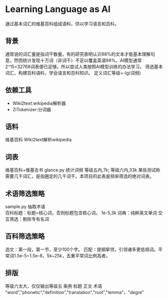 # Learning Language as AI

通过基本词汇的维基百科组成语料，供以学习语言和百科。

## 背景
通常说的词汇量是指词干数量。有的研究表明认识98%的文本才能基本理解句意。然而统计发现十万词（非词干）不足以覆盖英语98%。AI模型通常2^15=32768词表便已足够。所以尝试人类按照AI模型训练的办法学习。
筛选基本词汇，构建百科语料，学会语言和百科知识。
定义词汇等级=-lg(词频)

## 依赖工具
* Wiki2text:wikipedia解析器
* ZiTokenizer:分词器

## 语料
维基百科
Wiki2text解析wikipedia

## 词表
维基百科+维基古书
glance.py
统计词频 
等级五内,7k; 等级六内,33k
某些测试称需要几千词汇，是指圈定的几千词干。本项目的此表是频率筛选的绝对词表。

## 术语筛选策略
sample.py
抽取术语  
百科标题：标题=核心词，否则标题包含核心词。 1e-5,3k
词典：纯粹英文单词
交互筛选：剔除专有名词

## 百科筛选策略
选文：第一段，第一节，至少100个字。
匹配：提纲挈领，引领诸多更低频词。平常词1.5e-5~1.5e-6，5k~25k，去重平常词比例高者。

##  排版
等级六太大，仅仅输出等级五
条例
    标题
    正文
    术语
    "word","phonetic","definition","translation","root","lemma"，"degre"
